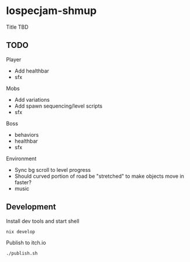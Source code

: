 # lospecjam-shmup

Title TBD

## TODO

Player
- Add healthbar
- sfx

Mobs
- Add variations
- Add spawn sequencing/level scripts
- sfx

Boss
- behaviors
- healthbar
- sfx

Environment
- Sync bg scroll to level progress
- Should curved portion of road be "stretched" to make objects move in faster?
- music

## Development

Install dev tools and start shell
```
nix develop
```

Publish to itch.io
```
./publish.sh
```
